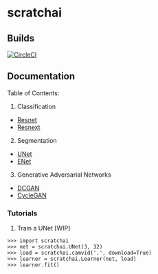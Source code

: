 # scratchai

## Builds

[![CircleCI](https://circleci.com/gh/iArunava/scratchai.svg?style=svg)](https://circleci.com/gh/iArunava/scratchai)

## Documentation

Table of Contents:
1. Classification
  - [Resnet]()
  - [Resnext]()
2. Segmentation
  - [UNet](https://github.com/iArunava/scratchai/blob/master/scratchai/nets/seg/unet.py)
  - [ENet](https://github.com/iArunava/scratchai/blob/master/scratchai/nets/seg/enet.py)
3. Generative Adversarial Networks
  - [DCGAN](https://github.com/iArunava/scratchai/blob/master/scratchai/nets/resnet.py)
  - [CycleGAN](https://github.com/iArunava/scratchai/blob/master/scratchai/nets/gans/cycle_gan.py)
  
  
### Tutorials

1. Train a UNet [WIP]
```
>>> import scratchai
>>> net = scratchai.UNet(3, 32)
>>> load = scratchai.camvid('.', download=True)
>>> learner = scratchai.Learner(net, load)
>>> learner.fit()
```
